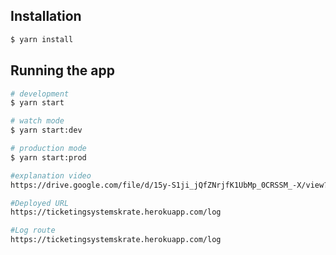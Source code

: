 
## Installation

```bash
$ yarn install
```

## Running the app

```bash
# development
$ yarn start

# watch mode
$ yarn start:dev

# production mode
$ yarn start:prod

#explanation video
https://drive.google.com/file/d/15y-S1ji_jQfZNrjfK1UbMp_0CRSSM_-X/view?usp=sharing

#Deployed URL
https://ticketingsystemskrate.herokuapp.com/log

#Log route
https://ticketingsystemskrate.herokuapp.com/log

```
